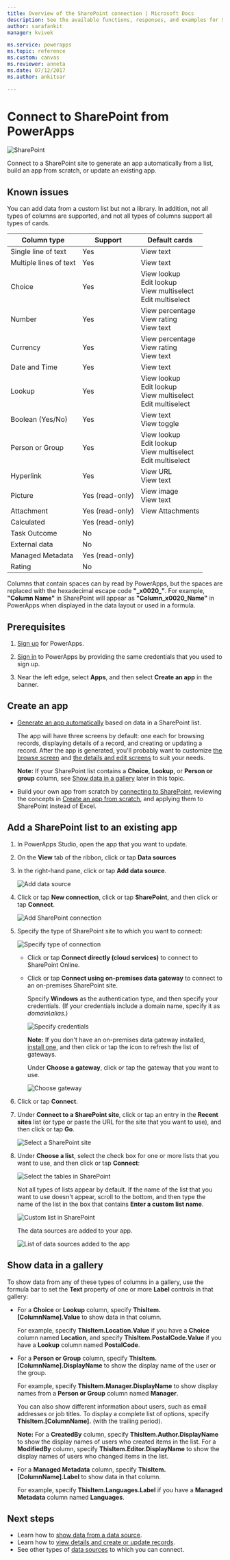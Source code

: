 ```yaml
---
title: Overview of the SharePoint connection | Microsoft Docs
description: See the available functions, responses, and examples for SharePoint
author: sarafankit
manager: kvivek

ms.service: powerapps
ms.topic: reference
ms.custom: canvas
ms.reviewer: anneta
ms.date: 07/12/2017
ms.author: ankitsar

---
```

# Connect to SharePoint from PowerApps
![SharePoint](./media/connection-sharepoint-online/sharepointicon.png)

Connect to a SharePoint site to generate an app automatically from a list, build an app from scratch, or update an existing app.

## Known issues
You can add data from a custom list but not a library. In addition, not all types of columns are supported, and not all types of columns support all types of cards.

| Column type | Support | Default cards |
| --- | --- | --- |
| Single line of text |Yes |View text |
| Multiple lines of text |Yes |View text |
| Choice |Yes |View lookup<br>Edit lookup<br>View multiselect<br>Edit multiselect |
| Number |Yes |View percentage<br>View rating<br>View text |
| Currency |Yes |View percentage<br>View rating<br>View text |
| Date and Time |Yes |View text |
| Lookup |Yes |View lookup<br>Edit lookup<br>View multiselect<br>Edit multiselect |
| Boolean (Yes/No) |Yes |View text<br>View toggle |
| Person or Group |Yes |View lookup<br>Edit lookup<br>View multiselect<br>Edit multiselect |
| Hyperlink |Yes |View URL<br>View text |
| Picture |Yes (read-only) |View image<br>View text |
| Attachment |Yes (read-only) |View Attachments|
| Calculated |Yes (read-only) | |
| Task Outcome |No | |
| External data |No | |
| Managed Metadata |Yes (read-only) | |
| Rating |No | |

Columns that contain spaces can by read by PowerApps, but the spaces are replaced with the hexadecimal escape code **"\_x0020\_"**. For example, **"Column Name"** in SharePoint will appear as **"Column_x0020_Name"** in PowerApps when displayed in the data layout or used in a formula.

## Prerequisites
1. [Sign up](../../signup-for-powerapps.md) for PowerApps.

1. [Sign in](http://web.powerapps.com) to PowerApps by providing the same credentials that you used to sign up.

1. Near the left edge, select **Apps**, and then select **Create an app** in the banner.

## Create an app
* [Generate an app automatically](../app-from-sharepoint.md) based on data in a SharePoint list.

    The app will have three screens by default: one each for browsing records, displaying details of a record, and creating or updating a record. After the app is generated, you'll probably want to customize [the browse screen](../customize-layout-sharepoint.md) and [the details and edit screens](../customize-forms-sharepoint.md) to suit your needs.

    **Note:** If your SharePoint list contains a **Choice**, **Lookup**, or **Person or group** column, see [Show data in a gallery](connection-sharepoint-online.md#show-data-in-a-gallery) later in this topic.

* Build your own app from scratch by [connecting to SharePoint](../connect-to-sharepoint.md), reviewing the concepts in [Create an app from scratch](../get-started-create-from-blank.md), and applying them to SharePoint instead of Excel.

## Add a SharePoint list to an existing app
1. In PowerApps Studio, open the app that you want to update.

2. On the **View** tab of the ribbon, click or tap **Data sources**

3. In the right-hand pane, click or tap **Add data source**.

    ![Add data source](./media/connection-sharepoint-online/add-data-source.png)

4. Click or tap **New connection**, click or tap **SharePoint**, and then click or tap **Connect**.

    ![Add SharePoint connection](./media/connection-sharepoint-online/add-sharepoint.png)

5. Specify the type of SharePoint site to which you want to connect:

    ![Specify type of connection](./media/connection-sharepoint-online/choose-type.png)

   * Click or tap **Connect directly (cloud services)** to connect to SharePoint Online.

   * Click or tap **Connect using on-premises data gateway** to connect to an on-premises SharePoint site.

       Specify **Windows** as the authentication type, and then specify your credentials. (If your credentials include a domain name, specify it as *domain\alias*.)

       ![Specify credentials](./media/connection-sharepoint-online/specify-creds.png)

       **Note:** If you don't have an on-premises data gateway installed, [install one](../gateway-reference.md), and then click or tap the icon to refresh the list of gateways.

       Under **Choose a gateway**, click or tap the gateway that you want to use.

       ![Choose gateway](./media/connection-sharepoint-online/choose-gateway.png)

6. Click or tap **Connect**.

7. Under **Connect to a SharePoint site**, click or tap an entry in the **Recent sites** list (or type or paste the URL for the site that you want to use), and then click or tap **Go**.

    ![Select a SharePoint site](./media/connection-sharepoint-online/select-sp-site.png)

8. Under **Choose a list**, select the check box for one or more lists that you want to use, and then click or tap **Connect**:  

    ![Select the tables in SharePoint](./media/connection-sharepoint-online/select-sp-tables.png)

    Not all types of lists appear by default. If the name of the list that you want to use doesn't appear, scroll to the bottom, and then type the name of the list in the box that contains **Enter a custom list name**.

    ![Custom list in SharePoint](./media/connection-sharepoint-online/custom-list.png)

    The data sources are added to your app.

    ![List of data sources added to the app](./media/connection-sharepoint-online/data-sources-list.png)

## Show data in a gallery
To show data from any of these types of columns in a gallery, use the formula bar to set the **Text** property of one or more **Label** controls in that gallery:

* For a **Choice** or **Lookup** column, specify **ThisItem.[ColumnName].Value** to show data in that column.

    For example, specify **ThisItem.Location.Value** if you have a **Choice** column named **Location**, and specify **ThisItem.PostalCode.Value** if you have a **Lookup** column named **PostalCode**.

* For a **Person or Group** column, specify **ThisItem.[ColumnName].DisplayName** to show the display name of the user or the group.

    For example, specify **ThisItem.Manager.DisplayName** to show display names from a **Person or Group** column named **Manager**.

    You can also show different information about users, such as email addresses or job titles. To display a complete list of options, specify **ThisItem.[ColumnName].** (with the trailing period).

    **Note:** For a **CreatedBy** column, specify **ThisItem.Author.DisplayName** to show the display names of users who created items in the list. For a **ModifiedBy** column, specify **ThisItem.Editor.DisplayName** to show the display names of users who changed items in the list.

* For a **Managed Metadata** column, specify **ThisItem.[ColumnName].Label** to show data in that column.

    For example, specify **ThisItem.Languages.Label** if you have a **Managed Metadata** column named **Languages**.

## Next steps
* Learn how to [show data from a data source](../add-gallery.md).
* Learn how to [view details and create or update records](../add-form.md).
* See other types of [data sources](../connections-list.md) to which you can connect.
